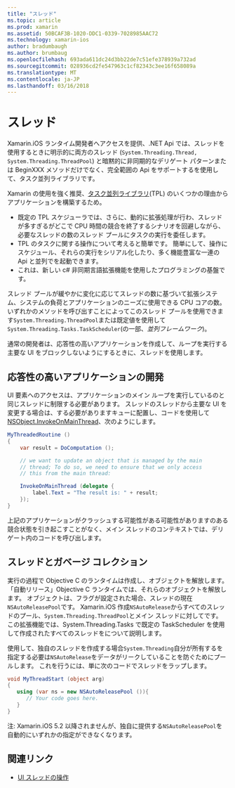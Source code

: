 ```yaml
---
title: "スレッド"
ms.topic: article
ms.prod: xamarin
ms.assetid: 50BCAF3B-1020-DDC1-0339-7028985AAC72
ms.technology: xamarin-ios
author: bradumbaugh
ms.author: brumbaug
ms.openlocfilehash: 693ada611dc24d3bb22de7c51efe378939a732ad
ms.sourcegitcommit: 028936cd2fe547963c1cf82343c3ee16f658089a
ms.translationtype: MT
ms.contentlocale: ja-JP
ms.lasthandoff: 03/16/2018
---
```

# <a name="threading"></a>スレッド

Xamarin.iOS ランタイム開発者へアクセスを提供、.NET Api では、スレッドを使用するときに明示的に両方のスレッド (`System.Threading.Thread, System.Threading.ThreadPool`) と暗黙的に非同期的なデリゲート パターンまたは BeginXXX メソッドだけでなく、完全範囲の Api をサポートするを使用して、タスク並列ライブラリです。



Xamarin の使用を強く推奨、[タスク並列ライブラリ](http://msdn.microsoft.com/en-us/library/dd460717.aspx)(TPL) のいくつかの理由からアプリケーションを構築するため。
-  既定の TPL スケジューラでは、さらに、動的に拡張処理が行わ、スレッドが多すぎるがどこで CPU 時間の競合を終了するシナリオを回避しながら、必要なスレッドの数のスレッド プールにタスクの実行を委任します。 
-  TPL のタスクに関する操作について考えると簡単です。 簡単にして、操作にスケジュール、それらの実行をシリアル化したり、多く機能豊富な一連の Api と並列でを起動できます。 
-  これは、新しい c# 非同期言語拡張機能を使用したプログラミングの基盤です。 


スレッド プールが緩やかに変化に応じてスレッドの数に基づいて拡張システム、システムの負荷とアプリケーションのニーズに使用できる CPU コアの数。 いずれかのメソッドを呼び出すことによってこのスレッド プールを使用できます`System.Threading.ThreadPool`または既定値を使用して`System.Threading.Tasks.TaskScheduler`(の一部、*並列フレームワーク*)。

通常の開発者は、応答性の高いアプリケーションを作成して、ループを実行する主要な UI をブロックしないようにするときに、スレッドを使用します。

 <a name="Developing_Responsive_Applications" />


## <a name="developing-responsive-applications"></a>応答性の高いアプリケーションの開発

UI 要素へのアクセスは、アプリケーションのメイン ループを実行しているのと同じスレッドに制限する必要があります。 スレッドのスレッドから主要な UI を変更する場合は、する必要がありますキューに配置し、コードを使用して[NSObject.InvokeOnMainThread](https://developer.xamarin.com/api/type/Foundation.NSObject/)、次のようにします。

```csharp
MyThreadedRoutine ()  
{  
    var result = DoComputation ();  

    // we want to update an object that is managed by the main
    // thread; To do so, we need to ensure that we only access
    // this from the main thread:

    InvokeOnMainThread (delegate {  
        label.Text = "The result is: " + result;  
    });
}
```

上記のアプリケーションがクラッシュする可能性がある可能性がありますのある競合状態を引き起こすことがなく、メイン スレッドのコンテキストでは、デリゲート内のコードを呼び出します。

 <a name="Threading_and_Garbage_Collection" />


## <a name="threading-and-garbage-collection"></a>スレッドとガベージ コレクション

実行の過程で Objective C のランタイムは作成し、オブジェクトを解放します。 「自動リリース」Objective C ランタイムでは、それらのオブジェクトを解放します。 オブジェクトは、フラグが設定された場合、スレッドの現在`NSAutoReleasePool`です。 Xamarin.iOS 作成`NSAutoRelease`からすべてのスレッドのプール、`System.Threading.ThreadPool`とメイン スレッドに対してです。 この拡張機能では、System.Threading.Tasks で既定の TaskScheduler を使用して作成されたすべてのスレッドをについて説明します。

使用して、独自のスレッドを作成する場合`System.Threading`自分が所有するを指定する必要は`NSAutoRelease`をデータがリークしていることを防ぐためにプールします。 これを行うには、単に次のコードでスレッドをラップします。

```csharp
void MyThreadStart (object arg)
{
   using (var ns = new NSAutoReleasePool ()){
      // Your code goes here.
   }
}
```

注: Xamarin.iOS 5.2 以降されませんが、独自に提供する`NSAutoReleasePool`を自動的にいずれかの指定ができなくなります。


## <a name="related-links"></a>関連リンク

- [UI スレッドの操作](~/ios/user-interface/ios-ui/ui-thread.md)
